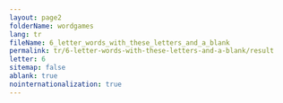 ```yaml
---
layout: page2
folderName: wordgames
lang: tr
fileName: 6_letter_words_with_these_letters_and_a_blank
permalink: tr/6-letter-words-with-these-letters-and-a-blank/result
letter: 6
sitemap: false
ablank: true
nointernationalization: true
---
```

